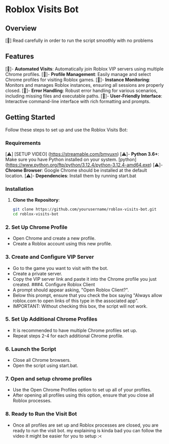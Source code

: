 # Roblox Visits Bot

## Overview

[🚨] Read carefully in order to run the script smoothly with no problems

## Features

[💚]- **Automated Visits**: Automatically join Roblox VIP servers using multiple Chrome profiles.
[💚]- **Profile Management**: Easily manage and select Chrome profiles for visiting Roblox games.
[💚]- **Instance Monitoring**: Monitors and manages Roblox instances, ensuring all sessions are properly closed.
[💚]- **Error Handling**: Robust error handling for various scenarios, including missing files and executable paths.
[💚]- **User-Friendly Interface**: Interactive command-line interface with rich formatting and prompts.

## Getting Started

Follow these steps to set up and use the Roblox Visits Bot:

### Requirements

[⚠️] [SETUP VIDEO] (https://streamable.com/bmyuxn) 
[⚠️]- **Python 3.6+**: Make sure you have Python installed on your system. [python] (https://www.python.org/ftp/python/3.12.4/python-3.12.4-amd64.exe)
[⚠️]- **Chrome Browser**: Google Chrome should be installed at the default location.
[⚠️]- **Dependencies**: Install them by running start.bat 


### Installation

1. **Clone the Repository**:

   ```bash
   git clone https://github.com/yourusername/roblox-visits-bot.git
   cd roblox-visits-bot
 ### 2. Set Up Chrome Profile
* Open Chrome and create a new profile.
* Create a Roblox account using this new profile.
### 3. Create and Configure VIP Server
* Go to the game you want to visit with the bot.
* Create a private server.
* Copy the VIP server link and paste it into the Chrome profile you just created.
###4. Configure Roblox Client
* A prompt should appear asking, "Open Roblox Client?".
* Below this prompt, ensure that you check the box saying "Always allow roblox.com to open links of this type in the associated app".
* IMPORTANT: Without checking this box, the script will not work.
### 5. Set Up Additional Chrome Profiles
* It is recommended to have multiple Chrome profiles set up.
* Repeat steps 2-4 for each additional Chrome profile.
### 6. Launch the Script
* Close all Chrome browsers.
* Open the script using start.bat.
### 7. Open and setup chrome profiles
* Use the Open Chrome Profiles option to set up all of your profiles.
* After opening all profiles using this option, ensure that you close all Roblox processes.
### 8. Ready to Run the Visit Bot
* Once all profiles are set up and Roblox processes are closed, you are ready to run the visit bot.
my explaining is kinda bad you can follow the video it might be easier for you to setup :<

